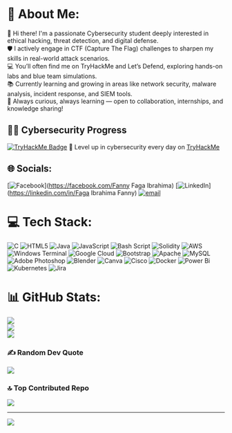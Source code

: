 # 💫 About Me:
👋 Hi there! I'm a passionate Cybersecurity student deeply interested in ethical hacking, threat detection, and digital defense.<br>🛡️ I actively engage in CTF (Capture The Flag) challenges to sharpen my skills in real-world attack scenarios.<br>💻 You’ll often find me on TryHackMe and Let’s Defend, exploring hands-on labs and blue team simulations.<br>📚 Currently learning and growing in areas like network security, malware analysis, incident response, and SIEM tools.<br>🚀 Always curious, always learning — open to collaboration, internships, and knowledge sharing!

## 🧑‍💻 Cybersecurity Progress
[![TryHackMe Badge](https://tryhackme-badges.s3.amazonaws.com/mustong.png)](https://tryhackme.com/p/mustong)
🎯 Level up in cybersecurity every day on [TryHackMe](https://tryhackme.com/p/mustong)

## 🌐 Socials:
[![Facebook](https://img.shields.io/badge/Facebook-%231877F2.svg?logo=Facebook&logoColor=white)](https://facebook.com/Fanny Faga Ibrahima) [![LinkedIn](https://img.shields.io/badge/LinkedIn-%230077B5.svg?logo=linkedin&logoColor=white)](https://linkedin.com/in/Faga  Ibrahima Fanny) [![email](https://img.shields.io/badge/Email-D14836?logo=gmail&logoColor=white)](mailto:levisfanny33@gmail.com) 

# 💻 Tech Stack:
![C](https://img.shields.io/badge/c-%2300599C.svg?style=for-the-badge&logo=c&logoColor=white) ![HTML5](https://img.shields.io/badge/html5-%23E34F26.svg?style=for-the-badge&logo=html5&logoColor=white) ![Java](https://img.shields.io/badge/java-%23ED8B00.svg?style=for-the-badge&logo=openjdk&logoColor=white) ![JavaScript](https://img.shields.io/badge/javascript-%23323330.svg?style=for-the-badge&logo=javascript&logoColor=%23F7DF1E) ![Bash Script](https://img.shields.io/badge/bash_script-%23121011.svg?style=for-the-badge&logo=gnu-bash&logoColor=white) ![Solidity](https://img.shields.io/badge/Solidity-%23363636.svg?style=for-the-badge&logo=solidity&logoColor=white) ![AWS](https://img.shields.io/badge/AWS-%23FF9900.svg?style=for-the-badge&logo=amazon-aws&logoColor=white) ![Windows Terminal](https://img.shields.io/badge/Windows%20Terminal-%234D4D4D.svg?style=for-the-badge&logo=windows-terminal&logoColor=white) ![Google Cloud](https://img.shields.io/badge/GoogleCloud-%234285F4.svg?style=for-the-badge&logo=google-cloud&logoColor=white) ![Bootstrap](https://img.shields.io/badge/bootstrap-%238511FA.svg?style=for-the-badge&logo=bootstrap&logoColor=white) ![Apache](https://img.shields.io/badge/apache-%23D42029.svg?style=for-the-badge&logo=apache&logoColor=white) ![MySQL](https://img.shields.io/badge/mysql-4479A1.svg?style=for-the-badge&logo=mysql&logoColor=white) ![Adobe Photoshop](https://img.shields.io/badge/adobe%20photoshop-%2331A8FF.svg?style=for-the-badge&logo=adobe%20photoshop&logoColor=white) ![Blender](https://img.shields.io/badge/blender-%23F5792A.svg?style=for-the-badge&logo=blender&logoColor=white) ![Canva](https://img.shields.io/badge/Canva-%2300C4CC.svg?style=for-the-badge&logo=Canva&logoColor=white) ![Cisco](https://img.shields.io/badge/cisco-%23049fd9.svg?style=for-the-badge&logo=cisco&logoColor=black) ![Docker](https://img.shields.io/badge/docker-%230db7ed.svg?style=for-the-badge&logo=docker&logoColor=white) ![Power Bi](https://img.shields.io/badge/power_bi-F2C811?style=for-the-badge&logo=powerbi&logoColor=black) ![Kubernetes](https://img.shields.io/badge/kubernetes-%23326ce5.svg?style=for-the-badge&logo=kubernetes&logoColor=white) ![Jira](https://img.shields.io/badge/jira-%230A0FFF.svg?style=for-the-badge&logo=jira&logoColor=white)
# 📊 GitHub Stats:
![](https://github-readme-stats.vercel.app/api?username=FannyFaga&theme=dark&hide_border=false&include_all_commits=true&count_private=false)<br/>
![](https://nirzak-streak-stats.vercel.app/?user=FannyFaga&theme=dark&hide_border=false)<br/>
![](https://github-readme-stats.vercel.app/api/top-langs/?username=FannyFaga&theme=dark&hide_border=false&include_all_commits=true&count_private=false&layout=compact)

### ✍️ Random Dev Quote
![](https://quotes-github-readme.vercel.app/api?type=horizontal&theme=radical)

### 🔝 Top Contributed Repo
![](https://github-contributor-stats.vercel.app/api?username=FannyFaga&limit=5&theme=dark&combine_all_yearly_contributions=true)

---
[![](https://visitcount.itsvg.in/api?id=FannyFaga&icon=0&color=0)](https://visitcount.itsvg.in)

<!-- Proudly created with GPRM ( https://gprm.itsvg.in ) -->
